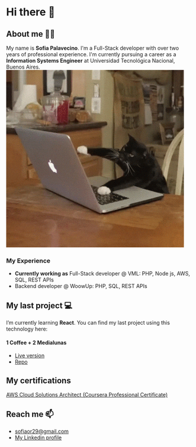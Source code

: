 # Hi there 👋

## About me :woman_technologist:

My name is **Sofia Palavecino**. I'm a Full-Stack developer with over two years of professional experience. I'm currently pursuing a career as a **Information Systems Engineer** at Universidad Tecnológica Nacional, Buenos Aires.
![](https://github.com/sofiaPalavecino/sofiaPalavecino/blob/main/cat-coding.gif)

### My Experience

- **Currently working as** Full-Stack developer @ VML: PHP, Node js, AWS, SQL, REST APIs
- Backend developer @ WoowUp: PHP, SQL, REST APIs

## My last project :computer: 

I’m currently learning **React**. You can find my last project using this technology here: 

#### 1 Coffee + 2 Medialunas
- [Live version](https://sofiapalavecino.github.io/1cafe-2medialunas/)
- [Repo](https://github.com/sofiaPalavecino/1cafe-2medialunas)

## My certifications

[AWS Cloud Solutions Architect (Coursera Professional Certificate)](https://coursera.org/share/7cfe52fd8cc3012d5b1cca8c171e7828)

## Reach me 📫

- sofiaor29@gmail.com
- [My Linkedin profile](https://www.linkedin.com/in/sofia-palavecino/)


